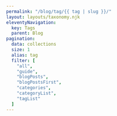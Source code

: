 ```yaml
---
permalink: "/blog/tag/{{ tag | slug }}/"
layout: layouts/taxonomy.njk
eleventyNavigation:
  key: Tags
  parent: Blog
pagination:
  data: collections
  size: 1
  alias: tag
  filter: [
    "all",
    "guide",
    "blogPosts",
    "blogPostsFirst",
    "categories",
    "categoryList",
    "tagList"
  ]
---
```

